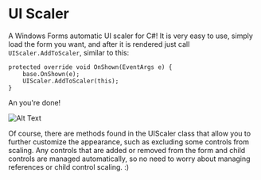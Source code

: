 # UI Scaler

A Windows Forms automatic UI scaler for C#! It is very easy to use, simply load the form you want, and after it is rendered just call `UIScaler.AddToScaler`, similar to this:

```
protected override void OnShown(EventArgs e) {
	base.OnShown(e);
	UIScaler.AddToScaler(this);
}
```

An you're done!

![Alt Text](https://media.giphy.com/media/k7NrrrPBLsHdGBsDUR/giphy.gif)

Of course, there are methods found in the UIScaler class that allow you to further customize the appearance, such as excluding some controls from scaling. Any controls that are added or removed from the form and child controls are managed automatically, so no need to worry about managing references or child control scaling. :)
